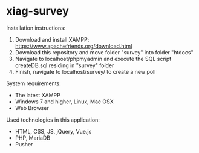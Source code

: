 # xiag-survey

Installation instructions: 

1. Download and install XAMPP: https://www.apachefriends.org/download.html
2. Download this repository and move folder "survey" into folder "htdocs"
3. Navigate to localhost/phpmyadmin and execute the SQL script createDB.sql residing in "survey" folder
4. Finish, navigate to localhost/survey/ to create a new poll


System requirements:
  - The latest XAMPP
  - Windows 7 and higher, Linux, Mac OSX
  - Web Browser


Used technologies in this application: 
  - HTML, CSS, JS, jQuery, Vue.js
  - PHP, MariaDB
  - Pusher
